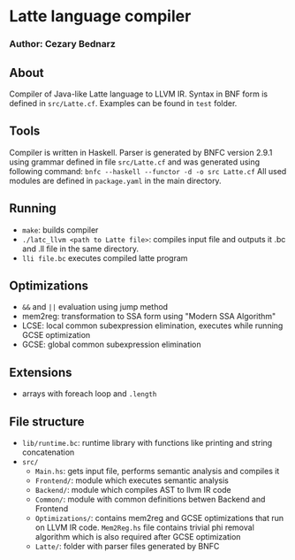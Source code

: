 # Latte language compiler
### Author: Cezary Bednarz 

## About
Compiler of Java-like Latte language to LLVM IR. Syntax in BNF form is defined in `src/Latte.cf`. Examples can be found in `test` folder.

## Tools
Compiler is written in Haskell.
Parser is generated by BNFC version 2.9.1 using grammar defined in file `src/Latte.cf` and was generated using following command:
`bnfc --haskell --functor -d -o src Latte.cf`
All used modules are defined in `package.yaml` in the main directory.

## Running 
 - `make`: builds compiler
 - `./latc_llvm <path to Latte file>`: compiles input file and outputs it .bc and .ll file in the same directory.
 - `lli file.bc` executes compiled latte program

## Optimizations 
 - `&&` and `||` evaluation using jump method
 - mem2reg: transformation to SSA form using "Modern SSA Algorithm"
 - LCSE: local common subexpression elimination, executes while running GCSE optimization
 - GCSE: global common subexpression elimination

## Extensions 
 - arrays with foreach loop and `.length`

## File structure
 - `lib/runtime.bc`: runtime library with functions like printing and string concatenation
 - `src/`
   - `Main.hs`: gets input file, performs semantic analysis and compiles it
   - `Frontend/`: module which executes semantic analysis
   - `Backend/`: module which compiles AST to llvm IR code
   - `Common/`: module with common definitions betwen Backend and Frontend
   - `Optimizations/`: contains mem2reg and GCSE optimizations that run on LLVM IR code. `Mem2Reg.hs` file contains trivial phi removal algorithm which is also required after GCSE optimization
   - `Latte/`: folder with parser files generated by BNFC
